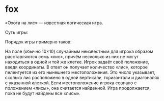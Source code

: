 # fox

«Охота на лис» — известная логическая игра. 

Суть игры:

Порядок игры примерно таков:

На поле (обычно 10×10) случайным неизвестным для игрока образом расставляются семь «лис», причём несколько из них не могут находиться в одной и той же клетке.
Игрок задаёт своё положение, введя координаты. В ответ он получает количество «лис», которое пеленгуется из его нынешнего местоположения. 
Это число указывает, сколько лис расположено в одной вертикали, горизонтали и диагоналях с указанной клеткой.
Если местоположение игрока совпало с положением «лисы», она считается найденной.
Игра продолжается, пока не будут найдены все «лисы».
